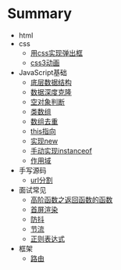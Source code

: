 # Summary
* html
* css
  * [用css实现弹出框](./css/popup.md)
  * [css3动画](./css/animate.md)
* JavaScript基础
  * [底层数据结构](./data/data.md)
  * [数据深度克隆](./data/deepclone.md)
  * [空对象判断](./data/objectJudge.md)
  * [类数组](./data/arguments.md)
  * [数组去重](./data/distinct.md)
  * [this指向](./data/this.md)
  * [实现new](./data/new.md)
  * [手动实现instanceof](./data/instanceof.md)
  * [作用域](scope.md)
* 手写源码
  * [url分割](./origin/queryString.md) 
* 面试常见
  * [高阶函数之返回函数的函数](./interview/add.md)
  * [首屏渲染](./interview/screen.md)
  * [防抖](./interview/throttle.md)
  * [节流](./interview/debounce.md)
  * [正则表达式](./interview/reg.md)
* 框架
  * [路由](./framework/router.md)
  



